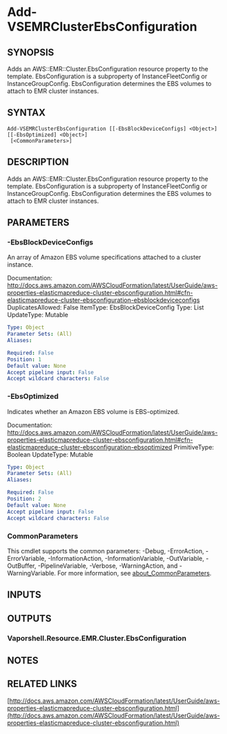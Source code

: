 # Add-VSEMRClusterEbsConfiguration

## SYNOPSIS
Adds an AWS::EMR::Cluster.EbsConfiguration resource property to the template.
EbsConfiguration is a subproperty of InstanceFleetConfig or InstanceGroupConfig.
EbsConfiguration determines the EBS volumes to attach to EMR cluster instances.

## SYNTAX

```
Add-VSEMRClusterEbsConfiguration [[-EbsBlockDeviceConfigs] <Object>] [[-EbsOptimized] <Object>]
 [<CommonParameters>]
```

## DESCRIPTION
Adds an AWS::EMR::Cluster.EbsConfiguration resource property to the template.
EbsConfiguration is a subproperty of InstanceFleetConfig or InstanceGroupConfig.
EbsConfiguration determines the EBS volumes to attach to EMR cluster instances.

## PARAMETERS

### -EbsBlockDeviceConfigs
An array of Amazon EBS volume specifications attached to a cluster instance.

Documentation: http://docs.aws.amazon.com/AWSCloudFormation/latest/UserGuide/aws-properties-elasticmapreduce-cluster-ebsconfiguration.html#cfn-elasticmapreduce-cluster-ebsconfiguration-ebsblockdeviceconfigs
DuplicatesAllowed: False
ItemType: EbsBlockDeviceConfig
Type: List
UpdateType: Mutable

```yaml
Type: Object
Parameter Sets: (All)
Aliases:

Required: False
Position: 1
Default value: None
Accept pipeline input: False
Accept wildcard characters: False
```

### -EbsOptimized
Indicates whether an Amazon EBS volume is EBS-optimized.

Documentation: http://docs.aws.amazon.com/AWSCloudFormation/latest/UserGuide/aws-properties-elasticmapreduce-cluster-ebsconfiguration.html#cfn-elasticmapreduce-cluster-ebsconfiguration-ebsoptimized
PrimitiveType: Boolean
UpdateType: Mutable

```yaml
Type: Object
Parameter Sets: (All)
Aliases:

Required: False
Position: 2
Default value: None
Accept pipeline input: False
Accept wildcard characters: False
```

### CommonParameters
This cmdlet supports the common parameters: -Debug, -ErrorAction, -ErrorVariable, -InformationAction, -InformationVariable, -OutVariable, -OutBuffer, -PipelineVariable, -Verbose, -WarningAction, and -WarningVariable. For more information, see [about_CommonParameters](http://go.microsoft.com/fwlink/?LinkID=113216).

## INPUTS

## OUTPUTS

### Vaporshell.Resource.EMR.Cluster.EbsConfiguration
## NOTES

## RELATED LINKS

[http://docs.aws.amazon.com/AWSCloudFormation/latest/UserGuide/aws-properties-elasticmapreduce-cluster-ebsconfiguration.html](http://docs.aws.amazon.com/AWSCloudFormation/latest/UserGuide/aws-properties-elasticmapreduce-cluster-ebsconfiguration.html)

